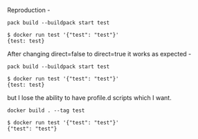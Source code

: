 Reproduction -


`pack build --buildpack start test`

```
$ docker run test '{"test": "test"}'
{test: test}
```

After changing direct=false to direct=true it works as expected - 


`pack build --buildpack start test`

```
$ docker run test '{"test": "test"}'
{test: test}
```

but I lose the ability to have profile.d scripts which I want.

`docker build . --tag test`

```
$ docker run test '{"test": "test"}'
{"test": "test"}
```

